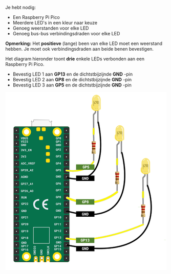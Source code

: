 Je hebt nodig:

+ Een Raspberry Pi Pico
+ Meerdere LED's in een kleur naar keuze
+ Genoeg weerstanden voor elke LED
+ Genoeg bus-bus verbindingsdraden voor elke LED

**Opmerking:** Het **positieve** (lange) been van elke LED moet een weerstand hebben. Je moet ook verbindingsdraden aan beide benen bevestigen.

Het diagram hieronder toont **drie** enkele LEDs verbonden aan een Raspberry Pi Pico.

+ Bevestig LED 1 aan **GP13** en de dichtstbijzijnde **GND** -pin
+ Bevestig LED 2 aan **GP8** en de dichtstbijzijnde **GND** -pin
+ Bevestig LED 3 aan **GP5** en de dichtstbijzijnde **GND** -pin

![Een diagram van een Raspberry Pi Pico bevestigd aan drie LED's.](images/multiple-leds.png)
